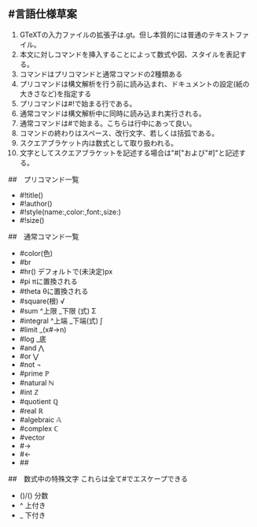 #言語仕様草案
------------------------------------------------

1.	GTeXTの入力ファイルの拡張子は.gt。但し本質的には普通のテキストファイル。
2. 本文に対しコマンドを挿入することによって数式や図、スタイルを表記する。
3. コマンドはプリコマンドと通常コマンドの2種類ある
4. プリコマンドは構文解析を行う前に読み込まれ、ドキュメントの設定(紙の大きさなど)を指定する
5. プリコマンドは#!で始まる行である。
6. 通常コマンドは構文解析中に同時に読み込まれ実行される。
7. 通常コマンドは#で始まる。こちらは行中にあって良い。
8. コマンドの終わりはスペース、改行文字、若しくは括弧である。
9. スクエアブラケット内は数式として取り扱われる。
10. 文字としてスクエアブラケットを記述する場合は"#["および"#]"と記述する。

##　プリコマンド一覧

- \#!title(<documentTitle>)
- \#!author(<author>)
- \#!style(name:<style-name>,color:<font-color>,font:<font-name>,size:<font-size>)
- \#!size(<paperSize>)

##　通常コマンド一覧
- \#color(色)
- \#br
- \#hr(<line-height>)		デフォルトで(未決定)px
- \#pi							πに置換される
- \#theta						θに置換される
- \#square(根)				√
- \#sum ^上限 _下限 (式)		Σ
- \#integral ^上端 _下端(式)	∫
- \#limit	_(x#->n)
- \#log _底
- \#and						⋀
- \#or							⋁
- \#not						¬
- \#prime						ℙ
- \#natural					ℕ
- \#int						ℤ
- \#quotient					ℚ
- \#real						ℝ
- \#algebraic					𝔸
- \#complex					ℂ
- \#vector
- \#->
- \#<-
- \##

##　数式中の特殊文字
これらは全て#でエスケープできる

- ()/()						分数
- ^								上付き
- _								下付き